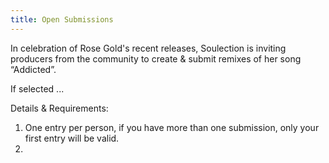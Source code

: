 ```yaml
---
title: Open Submissions
---
```

In celebration of Rose Gold's recent releases, Soulection is inviting producers from the community to create & submit remixes of her song “Addicted”.

If selected ...

Details & Requirements:
1. One entry per person, if you have more than one submission, only your first entry will be valid.
2. 